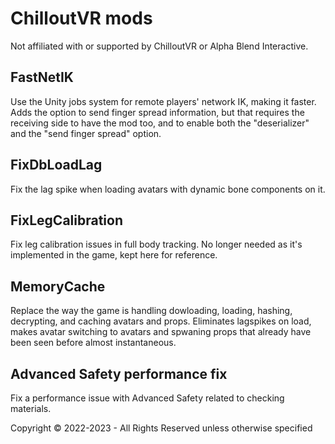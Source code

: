# ChilloutVR mods

Not affiliated with or supported by ChilloutVR or Alpha Blend Interactive.

## FastNetIK
Use the Unity jobs system for remote players' network IK, making it faster.
Adds the option to send finger spread information, but that requires the receiving side to have the mod too, and to enable both the "deserializer" and the "send finger spread" option.

## FixDbLoadLag
Fix the lag spike when loading avatars with dynamic bone components on it.

## FixLegCalibration
Fix leg calibration issues in full body tracking. No longer needed as it's implemented in the game, kept here for reference.

## MemoryCache
Replace the way the game is handling dowloading, loading, hashing, decrypting, and caching avatars and props. 
Eliminates lagspikes on load, makes avatar switching to avatars and spwaning props that already have been seen before almost instantaneous.

## Advanced Safety performance fix
Fix a performance issue with Advanced Safety related to checking materials.


Copyright © 2022-2023 - All Rights Reserved unless otherwise specified

